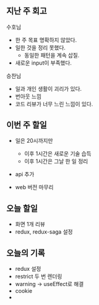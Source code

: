 #

## 지난 주 회고

수호님

- 한 주 목표 명확하지 않았다.
- 일한 것을 정리 못했다.
  - 동일한 패턴을 계속 삽질.
- 새로운 input이 부족했다.

승찬님

- 일과 개인 생활이 괴리가 있다.
- 번아웃 느낌
- 코드 리뷰가 너무 느린 느낌이 있다.

## 이번 주 할일

- 일은 20시까지만
  - 이후 1시간은 새로운 기술 습득
  - 이후 1시간은 그날 한 일 정리

- api 추가
- web 버전 마무리

## 오늘 할일

- 화면 1개 리뷰
- redux, redux-saga 설정

## 오늘의 기록

- redux 설정
- restrict 두 번 렌더링
- warning -> useEffect로 해결
- cookie
- 